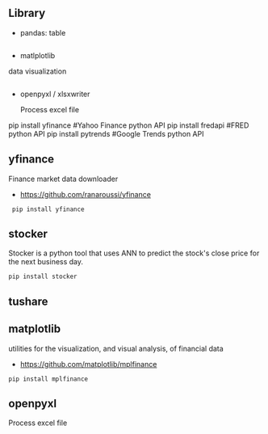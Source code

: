 ## Library

- pandas: table
```
```

- matlplotlib 

data visualization
```

```
- openpyxl / xlsxwriter
  
  Process excel file





pip install yfinance #Yahoo Finance python API
pip install fredapi #FRED python API
pip install pytrends #Google Trends python API


## yfinance
Finance market data downloader
- https://github.com/ranaroussi/yfinance
```
 pip install yfinance
```

## stocker
Stocker is a python tool that uses ANN to predict the stock's close price for the next business day.
```
pip install stocker
```

## tushare

## matplotlib 
utilities for the visualization, and visual analysis, of financial data
- https://github.com/matplotlib/mplfinance
```
pip install mplfinance
```


## openpyxl
Process excel file
